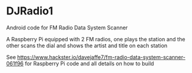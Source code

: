 # DJRadio1
Android code for FM Radio Data System Scanner

A Raspberry Pi equipped with 2 FM radios, one plays the station and the other scans the dial and shows the artist and title on each station

See https://www.hackster.io/davejaffe7/fm-radio-data-system-scanner-061f96 for Raspberry Pi code and all details on how to build
